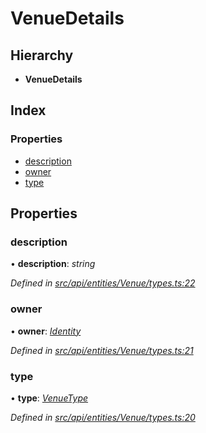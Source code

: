 # VenueDetails

## Hierarchy

* **VenueDetails**

## Index

### Properties

* [description](venuedetails.md#description)
* [owner](venuedetails.md#owner)
* [type](venuedetails.md#type)

## Properties

### description

• **description**: _string_

_Defined in_ [_src/api/entities/Venue/types.ts:22_](https://github.com/PolymathNetwork/polymesh-sdk/blob/56921667/src/api/entities/Venue/types.ts#L22)

### owner

• **owner**: [_Identity_](../classes/identity.md)

_Defined in_ [_src/api/entities/Venue/types.ts:21_](https://github.com/PolymathNetwork/polymesh-sdk/blob/56921667/src/api/entities/Venue/types.ts#L21)

### type

• **type**: [_VenueType_](../enums/venuetype.md)

_Defined in_ [_src/api/entities/Venue/types.ts:20_](https://github.com/PolymathNetwork/polymesh-sdk/blob/56921667/src/api/entities/Venue/types.ts#L20)

